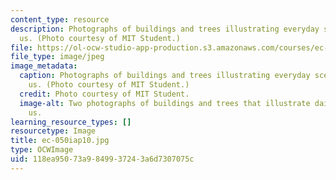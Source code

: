 ```yaml
---
content_type: resource
description: Photographs of buildings and trees illustrating everyday scenes around
  us. (Photo courtesy of MIT Student.)
file: https://ol-ocw-studio-app-production.s3.amazonaws.com/courses/ec-050-recreate-experiments-from-history-inform-the-future-from-the-past-galileo-january-iap-2010/118ea95073a9849937243a6d7307075c_ec-050iap10.jpg
file_type: image/jpeg
image_metadata:
  caption: Photographs of buildings and trees illustrating everyday scenes around
    us. (Photo courtesy of MIT Student.)
  credit: Photo courtesy of MIT Student.
  image-alt: Two photographs of buildings and trees that illustrate daily scenes surrounding
    us.
learning_resource_types: []
resourcetype: Image
title: ec-050iap10.jpg
type: OCWImage
uid: 118ea950-73a9-8499-3724-3a6d7307075c
---
```

